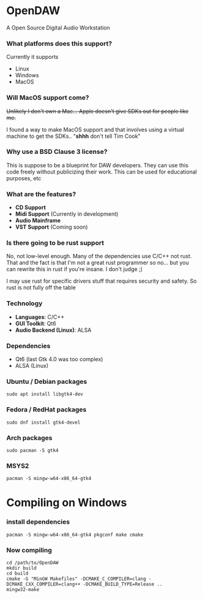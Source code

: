 # OpenDAW
A Open Source Digital Audio Workstation

### What platforms does this support?

Currently it supports

- Linux
- Windows
- MacOS

### Will MacOS support come?

~~Unlikely I don't own a Mac... Apple doesn't give SDKs out for people like me.~~

I found a way to make MacOS support and that involves using a virtual machine to get the SDKs.. "**shhh** don't tell Tim Cook"

### Why use a BSD Clause 3 license?

This is suppose to be a blueprint for DAW developers. They can use this code freely without publicizing their work. This can be used for educational purposes, etc

### What are the features?

- **CD Support**    
- **Midi Support** (Currently in development)
- **Audio Mainframe**   
- **VST Support** (Coming soon)

### Is there going to be rust support

No, not low-level enough. Many of the dependencies use C/C++ not rust. That and the fact is that I'm not a great rust programmer so no... but you can rewrite this in rust if you're insane. I don't judge ;)

I may use rust for specific drivers stuff that requires security and safety.
So rust is not fully off the table

### Technology

- **Languages**: C/C++
- **GUI Toolkit**: Qt6
- **Audio Backend (Linux)**: ALSA

### Dependencies

- Qt6 (last Gtk 4.0 was too complex)
- ALSA (Linux)


### Ubuntu / Debian packages
```
sudo apt install libgtk4-dev
```

### Fedora / RedHat packages
```
sudo dnf install gtk4-devel
```

### Arch packages
```
sudo pacman -S gtk4
```

### MSYS2
```
pacman -S mingw-w64-x86_64-gtk4
```

# Compiling on Windows

### install dependencies
```
pacman -S mingw-w64-x86_64-gtk4 pkgconf make cmake
```
### Now compiling
```
cd /path/to/OpenDAW
mkdir build
cd build
cmake -G "MinGW Makefiles" -DCMAKE_C_COMPILER=clang -DCMAKE_CXX_COMPILER=clang++ -DCMAKE_BUILD_TYPE=Release ..
mingw32-make
```